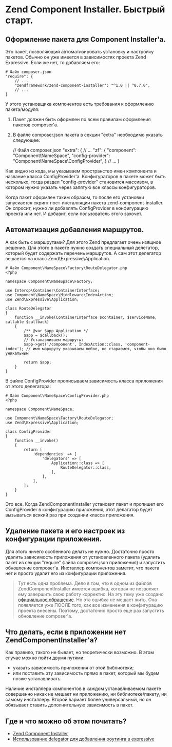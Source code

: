 # Zend Component Installer. Быстрый старт.

## Оформление пакета для Component Installer'а.

Это пакет, позволяющий автоматизировать установку и настройку пакетов. 
Обычно он уже имеется в зависимостях проекта Zend Expressive. Если же нет, то добавляем его:

    # Файл composer.json
    "require": {
        // ...
        "zendframework/zend-component-installer": "^1.0 || ^0.7.0",
        // ...
    }
    
У этого установщика компонентов есть требования к оформлению пакета/модуля:
1. Пакет должен быть оформлен по всем правилам оформления пакетов composer'а.
2. В файле composer.json пакета в секции "extra" необходимо указать следующее:

    // Файл composer.json
    "extra": {
        // ...
        "zf": {
            "component": "Component\NameSpace",
            "config-provider": "Component\NameSpace\ConfigProvider",
        }
        // ...
    }
    
Как видно из кода, мы указываем пространство имен компонента и название класса ConfigProvider'а. Конфигураторов в пакете
может быть несколько, тогда раздел "config-provider" становится массивом, в котором нужно указать через запятую все
классы конфигураторов.

Когда пакет оформлен таким образом, то после его установки запускается скрипт пост-инсталляции пакета zend-component-installer.
Он спросит, нужно ли добавлять ConfigProvider в конфигурацию проекта или нет. И добавит, если пользователь этого захочет.


## Автоматизация добавления маршрутов.

А как быть с маршрутами? Для этого Zend предлагает очень изящное решение. Для этого в пакете нужно создать специальный
делегатор, который будет содержать перечень маршрутов. А сам этот делегатор вешается на класс Zend\Expressive\Application.

    # Файл Component\NameSpace\Factory\RouteDelegator.php
    <?php
    
    namespace Component\NameSpace\Factory;
    
    use Interop\Container\ContainerInterface;
    use Component\NameSpace\Middleware\IndexAction;
    use Zend\Expressive\Application;
    
    class RouteDelegator
    {
        function __invoke(ContainerInterface $container, $serviceName, callable $callback)
        {
            /** @var $app Application */
            $app = $callback();
            // Устанавливаем маршруты:
            $app->get('/component', IndexAction::class, 'component-index'); // имя маршруту указываем любое, но стараемся, чтобы оно было уникальным
    
            return $app;
        }
    }
    
В файле ConfigProvider прописываем зависимость класса приложения от этого делегатора:

    # Файл Component\NameSpace\ConfigProvider.php
    <?php
    
    namespace Component\NameSpace;
    
    use Component\NameSpace\Factory\RouteDelegator;
    use Zend\Expressive\Application;
    
    class ConfigProvider
    {
        function __invoke()
        {
            return [
                'dependencies' => [
                    'delegators' => [
                        Application::class => [
                            RouteDelegator::class,
                        ],
                    ],
                ],
            ];
        }
    }
    
Это все. Когда ZendComponentInstaller установит пакет и пропишет его ConfigProvider в конфигурацию приложения, этот
делагатор будет вызываться всякий раз при создании класса приложения.


## Удаление пакета и его настроек из конфигурации приложения.

Для этого ничего особенного делать не нужно. Достаточно просто удалить зависимость приложения от установленного пакета 
(удалить пакет из секции "require" файла composer.json приложения) и запустить обновление composer'а. Инсталлер компонентов заметит,
что пакета нет и просто удалит его из конфигурации приложения.
 
> Тут есть одна проблема. Дело в том, что в одном из файлов ZendComponentInstaller имеется ошибка, которая не позволяет
ему завершить свою работу корректно. На эту тему уже создано [официальное обращение](https://github.com/zendframework/zend-component-installer/issues/39).
Но эта ошибка не мешает жить. Она появляется уже ПОСЛЕ того, как все изменения в конфигурацию проекта внесены. Поэтому,
достаточно просто еще раз запустить обновление composer'а.


## Что делать, если в приложении нет ZendComponentInstaller'а?

Как правило, такого не бывает, но теоретически возможно. В этом случае можно пойти двумя путями:

* указать зависимость приложения от этой библиотеки;
* или поставить эту зависимость прямо в пакет, который мы будем позже устанавливать.

Наличие инсталлера компонентов в каждом устанавливаемом пакете совершенно никак не мешает ни приложению, ни библиотеке/пакету,
ни самому инсталлеру. Второй вариант более универсальный, но он обязывает ставить дополнительную зависимость в пакет.


## Где и что можно об этом почитать?

* [Zend Component Installer](http://zendframework.github.io/zend-component-installer/)
* [Использование delegator для добавления роутинга в expressive](https://docs.zendframework.com/zend-expressive/cookbook/autowiring-routes-and-pipelines/#delegator-factories)